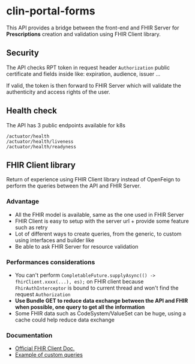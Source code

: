 # clin-portal-forms

This API provides a bridge between the front-end and FHIR Server for **Prescriptions** creation and validation using FHIR Client library.

## Security

The API checks RPT token in request header `Authorization` public certificate and fields inside like: expiration, audience, issuer ... 

If valid, the token is then forward to FHIR Server which will validate the authenticity and access rights of the user.

## Health check

The API has 3 public endpoints available for k8s

```
/actuator/health
/actuator/health/liveness
/actuator/health/readyness
```

## FHIR Client library

Return of experience using FHIR Client library instead of OpenFeign to perform the queries between the API and FHIR Server.

### Advantage
- All the FHIR model is available, same as the one used in FHIR Server
- FHIR Client is easy to setup with the server url + provide some feature such as retry
- Lot of different ways to create queries, from the generic, to custom using interfaces and builder like
- Be able to ask FHIR Server for resource validation

### Performances considerations

- You can't perform `CompletableFuture.supplyAsync(() -> fhirClient.xxxx(...), es);` on FHIR client because `FhirAuthInterceptor` is bound to current thread and won't find the request `Authorization`
- **Use Bundle GET to reduce data exchange between the API and FHIR when possible, one query to get all the information**
- Some FHIR data such as CodeSystem/ValueSet can be huge, using a cache could help reduce data exchange

### Documentation
- [Official FHIR Client Doc.](https://hapifhir.io/hapi-fhir/docs/client/introduction.html)
- [Example of custom queries](https://github.com/hapifhir/hapi-fhir/blob/master/hapi-fhir-structures-r4/src/test/java/ca/uhn/fhir/rest/client/ITestClient.java)
